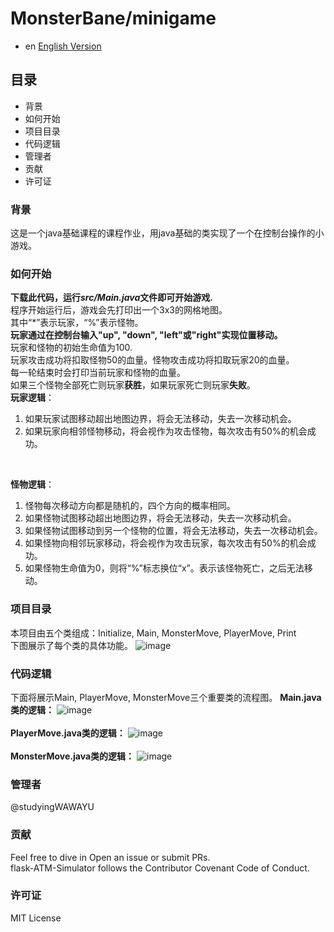 # MonsterBane/minigame

- en [English Version](README.md)

## 目录
* 背景
* 如何开始
* 项目目录
* 代码逻辑
* 管理者
* 贡献
* 许可证

### 背景
这是一个java基础课程的课程作业，用java基础的类实现了一个在控制台操作的小游戏。

### 如何开始
**下载此代码，运行*src/Main.java*文件即可开始游戏.**
<br>程序开始运行后，游戏会先打印出一个3x3的网格地图。
<br>其中“*”表示玩家，“%”表示怪物。
<br>**玩家通过在控制台输入"up", "down", "left"或"right"实现位置移动。**
<br>
玩家和怪物的初始生命值为100.
<br>玩家攻击成功将扣取怪物50的血量。怪物攻击成功将扣取玩家20的血量。
<br>每一轮结束时会打印当前玩家和怪物的血量。
<br>如果三个怪物全部死亡则玩家**获胜**，如果玩家死亡则玩家**失败**。
<br>**玩家逻辑**：
1. 如果玩家试图移动超出地图边界，将会无法移动，失去一次移动机会。
2. 如果玩家向相邻怪物移动，将会视作为攻击怪物，每次攻击有50%的机会成功。
<br>

**怪物逻辑**：
1. 怪物每次移动方向都是随机的，四个方向的概率相同。
2. 如果怪物试图移动超出地图边界，将会无法移动，失去一次移动机会。
3. 如果怪物试图移动到另一个怪物的位置，将会无法移动，失去一次移动机会。
4. 如果怪物向相邻玩家移动，将会视作为攻击玩家，每次攻击有50%的机会成功。
5. 如果怪物生命值为0，则将“%”标志换位“x”。表示该怪物死亡，之后无法移动。

### 项目目录
本项目由五个类组成：Initialize, Main, MonsterMove, PlayerMove, Print
<br>下图展示了每个类的具体功能。
![image](/img/Directoryzh.png)

### 代码逻辑
下面将展示Main, PlayerMove, MonsterMove三个重要类的流程图。
**Main.java类的逻辑：**
![image](/img/MainFLOWzh.png)
<br>
<br>**PlayerMove.java类的逻辑：**
![image](/img/MonsterMoveFLOWzh.png)
<br>
<br>**MonsterMove.java类的逻辑：**
![image](/img/PlayerMoveFLOWzh.png)
<br>

### 管理者
@studyingWAWAYU

### 贡献
Feel free to dive in Open an issue or submit PRs.  
flask-ATM-Simulator follows the Contributor Covenant Code of Conduct.

### 许可证
MIT License
